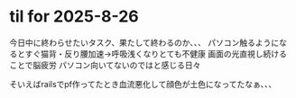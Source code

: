 # til for 2025-8-26

今日中に終わらせたいタスク、果たして終わるのか、、、
パソコン触るようになるとすぐ猫背・反り腰加速→呼吸浅くなりとても不健康
画面の光直視し続けることで脳疲労
パソコン向いてないのではと感じる日々

そいえばrailsでpf作ってたとき血流悪化して顔色が土色になってたなぁ、、、
